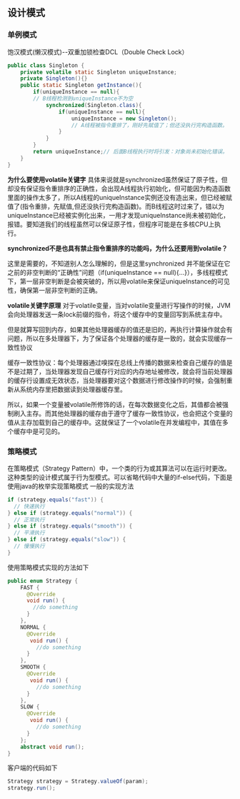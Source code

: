 ## 设计模式
### 单例模式
饱汉模式(懒汉模式)--双重加锁检查DCL（Double Check Lock）
```java
public class Singleton {
    private volatile static Singleton uniqueInstance;
    private Singleton(){}
    public static Singleton getInstance(){
        if(uniqueInstance == null){
        // B线程检测到uniqueInstance不为空
            synchronized(Singleton.class){
                if(uniqueInstance == null){
                    uniqueInstance = new Singleton();
                    // A线程被指令重排了，刚好先赋值了；但还没执行完构造函数。
                }
            }
        }
        return uniqueInstance;// 后面B线程执行时将引发：对象尚未初始化错误。
    }
}
```
**为什么要使用volatile关键字**
具体来说就是synchronized虽然保证了原子性，但却没有保证指令重排序的正确性，会出现A线程执行初始化，但可能因为构造函数里面的操作太多了，所以A线程的uniqueInstance实例还没有造出来，但已经被赋值了(指令重排，先赋值,但还没执行完构造函数)。而B线程这时过来了，错以为uniqueInstance已经被实例化出来，一用才发现uniqueInstance尚未被初始化，报错。要知道我们的线程虽然可以保证原子性，但程序可能是在多核CPU上执行。


**synchronized不是也具有禁止指令重排序的功能吗，为什么还要用到volatile？**

这里是需要的，不知道别人怎么理解的，但是这里synchronized 并不能保证在它之前的非空判断的“正确性”问题（if(uniqueInstance == null){...}），多线程模式下，第一层非空判断是会被突破的，所以用volatile来保证uniqueInstance的可见性，确保第一层非空判断的正确。

**volatile关键字原理**
对于volatile变量，当对volatile变量进行写操作的时候，JVM会向处理器发送一条lock前缀的指令，将这个缓存中的变量回写到系统主存中。

但是就算写回到内存，如果其他处理器缓存的值还是旧的，再执行计算操作就会有问题，所以在多处理器下，为了保证各个处理器的缓存是一致的，就会实现缓存一致性协议

缓存一致性协议：每个处理器通过嗅探在总线上传播的数据来检查自己缓存的值是不是过期了，当处理器发现自己缓存行对应的内存地址被修改，就会将当前处理器的缓存行设置成无效状态，当处理器要对这个数据进行修改操作的时候，会强制重新从系统内存里把数据读到处理器缓存里。

所以，如果一个变量被volatile所修饰的话，在每次数据变化之后，其值都会被强制刷入主存。而其他处理器的缓存由于遵守了缓存一致性协议，也会把这个变量的值从主存加载到自己的缓存中。这就保证了一个volatile在并发编程中，其值在多个缓存中是可见的。
### 策略模式
在策略模式（Strategy Pattern）中，一个类的行为或其算法可以在运行时更改。这种类型的设计模式属于行为型模式。可以省略代码中大量的if-else代码，下面是使用java的枚举实现策略模式
一般的实现方法
```java
if (strategy.equals("fast")) {
  // 快速执行
} else if (strategy.equals("normal")) {
  // 正常执行
} else if (strategy.equals("smooth")) {
  // 平滑执行
} else if (strategy.equals("slow")) {
  // 慢慢执行
}
```
使用策略模式实现的方法如下
```java
public enum Strategy {
    FAST {
      @Override
      void run() {
        //do something
      }
    },
    NORMAL {
      @Override
       void run() {
         //do something
      }
    },
    SMOOTH {
      @Override
       void run() {
         //do something
      }
    },
    SLOW {
      @Override
       void run() {
         //do something
      }
    };
    abstract void run();
}
```
客户端的代码如下
```java
Strategy strategy = Strategy.valueOf(param);
strategy.run();
```
